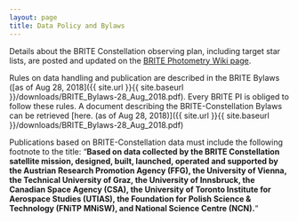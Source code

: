 ```yaml
---
layout: page
title: Data Policy and Bylaws
---
```

Details about the BRITE Constellation observing plan, including target
star lists, are posted and updated on the [BRITE Photometry Wiki page](http://brite.craq-astro.ca).

Rules on data handling and publication are described in the BRITE Bylaws
([as of Aug 28, 2018]({{ site.url }}{{ site.baseurl }}/downloads/BRITE_Bylaws-28_Aug_2018.pdf). Every BRITE PI is obliged to follow these rules. A
document describing the BRITE-Constellation Bylaws can be retrieved
[here. (as of Aug 28, 2018)]({{ site.url }}{{ site.baseurl }}/downloads/BRITE_Bylaws-28_Aug_2018.pdf)

Publications based on BRITE-Constellation data must include the following
footnote to the title:
“**Based on data collected by the BRITE Constellation satellite mission, designed,
built, launched, operated and supported by the Austrian Research Promotion
Agency (FFG), the University of Vienna, the Technical University of Graz, the
University of Innsbruck, the Canadian Space Agency (CSA), the University of
Toronto Institute for Aerospace Studies (UTIAS), the Foundation for Polish
Science & Technology (FNiTP MNiSW), and National Science Centre (NCN).**“

